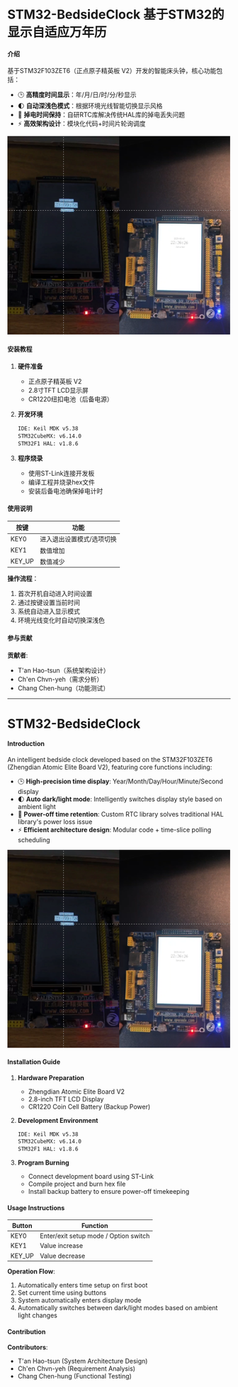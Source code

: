 # STM32-BedsideClock 基于STM32的显示自适应万年历

#### 介绍
基于STM32F103ZET6（正点原子精英板 V2）开发的智能床头钟，核心功能包括：
- 🕒 **高精度时间显示**：年/月/日/时/分/秒显示
- 🌓 **自动深浅色模式**：根据环境光线智能切换显示风格
- 🔋 **掉电时间保持**：自研RTC库解决传统HAL库的掉电丢失问题
- ⚡ **高效架构设计**：模块化代码+时间片轮询调度

![系统演示图](picture.png)


#### 安装教程
1. **硬件准备**
   - 正点原子精英板 V2
   - 2.8寸TFT LCD显示屏
   - CR1220纽扣电池（后备电源）

2. **开发环境**
   ```bash
   IDE: Keil MDK v5.38
   STM32CubeMX: v6.14.0
   STM32F1 HAL: v1.8.6
   ```

3. **程序烧录**
   - 使用ST-Link连接开发板
   - 编译工程并烧录hex文件
   - 安装后备电池确保掉电计时

#### 使用说明
| 按键 | 功能 |
|------|------|
| KEY0 | 进入退出设置模式/选项切换 |
| KEY1 | 数值增加 |
| KEY_UP | 数值减少 |

**操作流程**：
1. 首次开机自动进入时间设置
2. 通过按键设置当前时间
3. 系统自动进入显示模式
4. 环境光线变化时自动切换深浅色

#### 参与贡献
**贡献者**:
- T'an Hao-tsun（系统架构设计）
- Ch'en Chvn-yeh（需求分析）
- Chang Chen-hung（功能测试）

---

# STM32-BedsideClock

#### Introduction
An intelligent bedside clock developed based on the STM32F103ZET6 (Zhengdian Atomic Elite Board V2), featuring core functions including:
- 🕒 **High-precision time display**: Year/Month/Day/Hour/Minute/Second display
- 🌓 **Auto dark/light mode**: Intelligently switches display style based on ambient light
- 🔋 **Power-off time retention**: Custom RTC library solves traditional HAL library's power loss issue
- ⚡ **Efficient architecture design**: Modular code + time-slice polling scheduling

![System Demo](picture.png)

#### Installation Guide
1. **Hardware Preparation**
   - Zhengdian Atomic Elite Board V2
   - 2.8-inch TFT LCD Display
   - CR1220 Coin Cell Battery (Backup Power)

2. **Development Environment**
   ```bash
   IDE: Keil MDK v5.38
   STM32CubeMX: v6.14.0
   STM32F1 HAL: v1.8.6
   ```

3. **Program Burning**
   - Connect development board using ST-Link
   - Compile project and burn hex file
   - Install backup battery to ensure power-off timekeeping

#### Usage Instructions
| Button | Function |
|--------|----------|
| KEY0 | Enter/exit setup mode / Option switch |
| KEY1 | Value increase |
| KEY_UP | Value decrease |

**Operation Flow**:
1. Automatically enters time setup on first boot
2. Set current time using buttons
3. System automatically enters display mode
4. Automatically switches between dark/light modes based on ambient light changes

#### Contribution
**Contributors**:
- T'an Hao-tsun (System Architecture Design)
- Ch'en Chvn-yeh (Requirement Analysis)
- Chang Chen-hung (Functional Testing)




